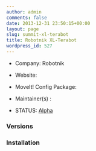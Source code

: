 ```yaml
---
author: admin
comments: false
date: 2013-12-31 23:50:15+00:00
layout: page
slug: summit-xl-terabot
title: Robotnik XL-Terabot
wordpress_id: 527
---
```



	
  * Company: Robotnik

	
  * Website:

	
  * MoveIt! Config Package: 

	
  * Maintainer(s) :

	
  * STATUS: [Alpha](/about/moveit-status#status-code-robots)




### Versions








### Installation






